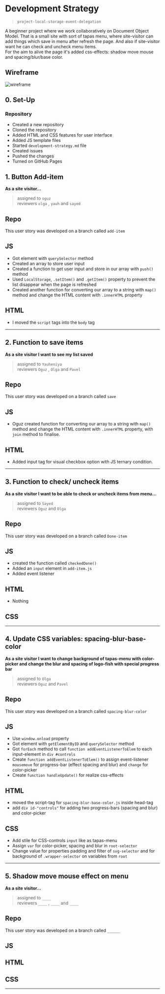 # Development Strategy

> `project-local-storage-event-delegation`

A beginner project where we work collaboratively on Document Object Model. That is a small site with sort of tapas menu, where site-visitor can add things which save in menu after refresh the page. And also if site-visitor want he can check and uncheck menu items.  
For the aim to alive the page it's added css-effects: shadow move mouse and spacing/blur/base color.

## Wireframe

![wireframe](./wireframe.png)

## 0. Set-Up

### Repository

- Created a new repository
- Cloned the repository
- Added HTML and CSS features for user interface
- Added JS template files
- Started `development-strategy.md` file
- Created issues
- Pushed the changes
- Turned on GitHub Pages

## 1. Button Add-item

**As a site visitor...**

> assigned to `oguz`  
> reviewers `olga` , `yauh` and `sayed`

## Repo

This user story was developed on a branch called `add-item`

## JS

- Got element with `querySelector` method
- Created an array to store user input
- Created a function to get user input and store in our array with `push()` method
- Used `LocalStorage`, `.setItem()` and `.getItem()` property to prevent the list disappear when the page is refreshed
- Created another function for converting our array to a string with `map()` method and change the HTML content with `.innerHTML` property

## HTML

- I moved the `script` tags into the `body` tag

---

## 2. Function to save items

**As a site visitor I want to see my list saved**

> assigned to `Yauheniya`  
> reviewers `Oguz` , `Olga` and `Pavel`

## Repo

This user story was developed on a branch called `save`

## JS

- Oguz created function for converting our array to a string with `map()` method and change the HTML content with `.innerHTML` property, with `join` method to finalise.

## HTML

- Added input tag for visual checkbox option with JS ternary condition.

---

## 3. Function to check/ uncheck items

**As a site visitor I want to be able to check or uncheck items from menu...**

> assigned to `Sayed`  
> reviewers `Oguz` and `Olga`

## Repo

This user story was developed on a branch called `Done-item`

## JS

- created the function called `checkedDone()`
- Added an `input` element in `add-item.js`
- Added event listener

## HTML

- Nothing

## CSS


---

## 4. Update CSS variables: spacing-blur-base-color

**As a site visitor I want to change background of tapas-menu with color-picker and change the blur and spacing of logo-fish with special progress bar**

> assigned to `Olga`  
> reviewers `Oguz` and `Pavel`

## Repo

This user story was developed on a branch called `spacing-blur-color`

## JS

- Use `window.onload` property
- Got element with `getElementByID` and `querySelector` method
- Got `forEach` method to call `function addEventListenerToElem` to each input-element in `div #controls`
- Create `function addEventListenerToElem()` to assign event-listener `mousemove` for progress-bar (effect spacing and blur) and `change` for color-picker
- Create `function handleUpdate()` for realize css-effects

## HTML

- moved the script-tag for `spacing-blur-base-color.js` inside head-tag
- add `div id-"controls"` for adding two progress-bars (spacing and blur) and color-picker


## CSS

- Add stile for CSS-controls `input` like as tapas-menu
- Assign `var` for color-picker, spacing and blur in `root-selector`
- Change value for properties padding and filter of `svg-selector` and for background of `.wrapper-selector` on variables from `root`

---

## 5. Shadow move mouse effect on menu

**As a site visitor...**

> assigned to `____`  
> reviewers `____` , `____` and `____`

## Repo

This user story was developed on a branch called `______`

## JS

## HTML

## CSS

---

